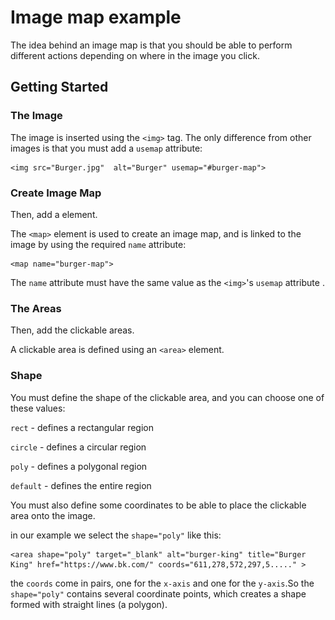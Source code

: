 # Image map example
The idea behind an image map is that you should be able to perform different actions depending on where in the image you click. 
## Getting Started 
### The Image
The image is inserted using the ```<img>``` tag. The only difference from other images is that you must add a ```usemap``` attribute:

    <img src="Burger.jpg"  alt="Burger" usemap="#burger-map">

### Create Image Map
Then, add a <map> element.

The ```<map>``` element is used to create an image map, and is linked to the image by using the required ```name``` attribute: 

    <map name="burger-map">
  
  The ```name``` attribute must have the same value as the ```<img>```'s ```usemap``` attribute .

###  The Areas
  Then, add the clickable areas.

A clickable area is defined using an ```<area>``` element.

### Shape
 You must define the shape of the clickable area, and you can choose one of these values:

```rect``` - defines a rectangular region

```circle``` - defines a circular region

```poly``` - defines a polygonal region

```default``` - defines the entire region

You must also define some coordinates to be able to place the clickable area onto the image. 

in our example we select the ```shape="poly"``` like this:

    <area shape="poly" target="_blank" alt="burger-king" title="Burger King" href="https://www.bk.com/" coords="611,278,572,297,5....." >

the ```coords``` come in pairs, one for the ```x-axis``` and one for the ```y-axis```.So the ```shape="poly"``` contains several coordinate points, which creates a shape formed with straight lines (a polygon).





